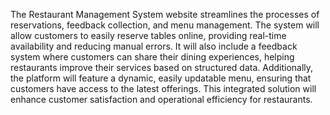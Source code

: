 The Restaurant Management System website streamlines the processes of reservations, feedback collection, and menu management. The system will allow customers to easily reserve tables online, providing real-time availability and reducing manual errors. It will also include a feedback system where customers can share their dining experiences, helping restaurants improve their services based on structured data. Additionally, the platform will feature a dynamic, easily updatable menu, ensuring that customers have access to the latest offerings. This integrated solution will enhance customer satisfaction and operational efficiency for restaurants.
